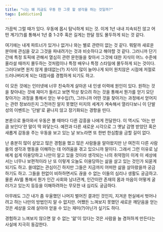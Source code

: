 ```yaml
---
title: "나는 왜 지금도 우동 한 그릇 할 생각을 하는 것일까?"
tags: [addiction]
---
```


가끔씩 그럴 때가 있다. 우동에 몹시 탐닉하게 되는 것. 이게 1년 내내 지속되진 않고 어떤 계기(?)를 통해서 1년 중 1-2주 혹은 길게는 한달 정도 몰두하게 되는 것 같다. 

여기에는 내게 파트너가 있거나 없거나 와는 별로 관련이 없는 것 같다. 뭐랄까 새로운 분야에 관심을 갖고 그것을 파내려가는 것과 비슷하다고 해야할 것 같다. 그러니까 단기간에 특정 토픽에 관해서 열심히 관련 문헌들을 찾아서 그것에 대한 지식이 어느 수준에 올라설 때까지 몰두하는 것처럼이나 특정 배우나 특정 스타일에 몰두하게 되는 것이다. 그러다보면 원치 않게 쓸데없는(?) 지식이 많이 늘어나게 되어 원치않은 시점에 저절로 드러나버리게 되는 대참사를 경험하게 되기도 하고.

이 모든 것에는 인터넷에 너무 친숙하게 살아온 내 인생 이력에 원인이 있다. 원하는 것을 찾아내는 것에 재미가 들리고 보면 막상 찾으려 하는 것을 통해서 뭔가를 얻기 모단 찾아가는 과정을 통해서 얻는 부수입(?), 그러니까 어떤 것을 찾아가는 과정에서 얻어지는 관련 정보라든지 그전까진 알지 못했던 미지의 세계가 계속해서 열리다보니 이 단발성의 이벤트는 '단발'로 끝나지 않고 장기화되는 경항을 띤다.

본론으로 돌아와서 우동은 볼 때마다 다른 감흥을 나에게 전달한다. 이 역시도 '아는 만큼 보인다'란 말이 딱 와닿는다. 예전과 다른 새로운 시각으로 그 옛날 감명 받았던 혹은 새롭게 감동을 주는 우동을 보고 있는 날 보노라면 또 한번 한심함을 금할 길이 없다.

난 충분히 많이 살았고 많은 경험을 했고 많은 사람들을 알아왔지만 난 여전히 다른 사람들의 생각과 행동을 이해하는 데 어려움을 겪고 있으니까 말이다. 그래서 그런 이유로 남에게 쉽게 이용당하고 나만이 알고 있을 것이라 생각되는 나의 취약점이 이게 이 세상에서는 너무나 보편적이라 난 또 이렇게 오늘도 이용당하는 삶을 살고 있는 것인가 되묻게 되기도 하고. 쓸데없는 관심이긴 하지만 그들은 지금까지 어떠한 삶을 살아왔을까 궁금하기도 하고. 그들을 한없이 비하하면서도 끊을 수 없는 이들의 심리나 생활도 궁금하고. 물론 AV를 통해서 뭔가 인간 사회와 남녀관계, 인간이란 존재의 몸과 마음이 어떻게 굴러가고 있는지 등등을 이해하려하는 무모한 내 심리도 궁금하다.

아무래도 그간 내가 좀 우울했던 나머지 벌어진 결과인 것인지, 지겨운 현실에서 벗어나려고 하는 나만의 방법인지 알 수 없지만. 어쨌든 느껴보지 못했던 새로운 깨닫음을 얻는 것은 세상을 오래 살아야 얻을 수 있는 재미(?)아닌가 싶기도 하다.

경험하고 느껴보지 않으면 알 수 없는 '앎'이 있다는 것은 사람을 늘 겸허하게 만든다는 사실에 지극히 동감한다.